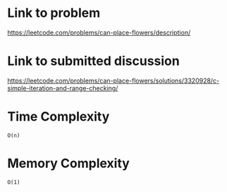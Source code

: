 # Link to problem
https://leetcode.com/problems/can-place-flowers/description/

# Link to submitted discussion
https://leetcode.com/problems/can-place-flowers/solutions/3320928/c-simple-iteration-and-range-checking/

# Time Complexity
`O(n)`

# Memory Complexity
`O(1)`
